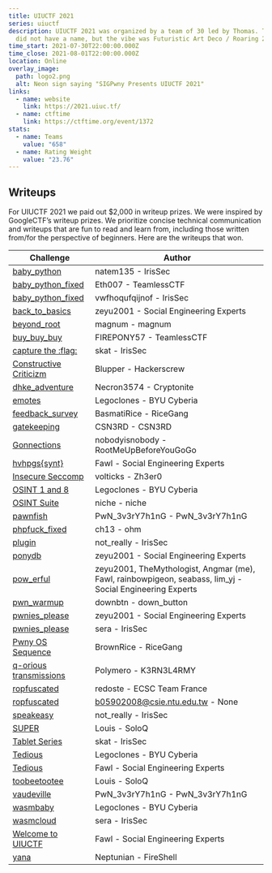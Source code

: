 ```yaml
---
title: UIUCTF 2021
series: uiuctf
description: UIUCTF 2021 was organized by a team of 30 led by Thomas. The theme
  did not have a name, but the vibe was Futuristic Art Deco / Roaring 20s.
time_start: 2021-07-30T22:00:00.000Z
time_close: 2021-08-01T22:00:00.000Z
location: Online
overlay_image:
  path: logo2.png
  alt: Neon sign saying "SIGPwny Presents UIUCTF 2021"
links:
  - name: website
    link: https://2021.uiuc.tf/
  - name: ctftime
    link: https://ctftime.org/event/1372
stats:
  - name: Teams
    value: "658"
  - name: Rating Weight
    value: "23.76"
---
```

## Writeups

For UIUCTF 2021 we paid out $2,000 in writeup prizes. We were inspired by GoogleCTF’s writeup prizes. We prioritize concise technical communication and writeups that are fun to read and learn from, including those written from/for the perspective of beginners. Here are the writeups that won.

| Challenge                                                                                                                                                           | Author                                                                                                   |
| ------------------------------------------------------------------------------------------------------------------------------------------------------------------- | -------------------------------------------------------------------------------------------------------- |
| [baby_python](https://irissec.xyz/articles/categories/other/2021-08-06/baby-python)                                                                                 | natem135 - IrisSec                                                                                       |
| [baby_python_fixed](https://github.com/Eth007/CTF-Writeups/tree/master/UIUCTF%202021/baby_python_fixed)                                                             | Eth007 - TeamlessCTF                                                                                     |
| [baby_python_fixed](https://irissec.xyz/articles/categories/other/2021-08-09/uiuctf-jails#baby_python_fixed-jail-133)                                               | vwfhoqufqijnof - IrisSec                                                                                 |
| [back_to_basics](https://zeyu2001.gitbook.io/ctfs/2021/uiuctf-2021/back_to_basics)                                                                                  | zeyu2001 - Social Engineering Experts                                                                    |
| [beyond_root](http://jgeralnik.github.io/writeups/2021/08/09/beyond_root/)                                                                                          | magnum - magnum                                                                                          |
| [buy_buy_buy](https://github.com/Eth007/CTF-Writeups/blob/master/UIUCTF%202021/buy_buy_buy/README.md)                                                               | FIREPONY57 - TeamlessCTF                                                                                 |
| [capture the :flag:](https://irissec.xyz/articles/categories/forensics/2021-08-08/Diffing-Images-and-Using-Columnar-LSB-to-Retrieve-a-Message)                      | skat - IrisSec                                                                                           |
| [Constructive Criticizm](https://github.com/TheBlupper/ctf_writeups/blob/main/uiuctf2021/Constructive%20Criticism/writeup.md)                                       | Blupper - Hackerscrew                                                                                    |
| [dhke_adventure](https://gist.github.com/Necron3574/1ba5671a2f594b9f19bb9fdf0e5c76d2)                                                                               | Necron3574 - Cryptonite                                                                                  |
| [emotes](https://github.com/BYU-CTF-group/writeups-uiuctf/tree/main/emote)                                                                                          | Legoclones - BYU Cyberia                                                                                 |
| [feedback_survey](https://gist.github.com/willwam845/77c38977d62b643c5f6b827a823caf48)                                                                              | BasmatiRice - RiceGang                                                                                   |
| [gatekeeping](https://github.com/csn3rd/UIUCTFGatekeepingWriteup/blob/master/README.md)                                                                             | CSN3RD - CSN3RD                                                                                          |
| [Gonnections](https://github.com/nobodyisnobody/write-ups/tree/main/UIUCTF.2021/pwn/gonnegtions)                                                                    | nobodyisnobody - RootMeUpBeforeYouGoGo                                                                   |
| [hvhpgs\{synt\}](https://fawl.gitbook.io/ctf-writeups/uiuctf-2021/hvhpgs-synt)                                                                                        | Fawl - Social Engineering Experts                                                                        |
| [Insecure Seccomp](https://github.com/volticks/CTF-Writeups/tree/main/UIUCTF%2021/insecure-seccomp)                                                                 | volticks - Zh3er0                                                                                        |
| [OSINT 1 and 8](https://github.com/BYU-CTF-group/writeups-uiuctf/tree/main/OSINT_Charlie#chaplins-pr-nightmare---8-extreme)                                         | Legoclones - BYU Cyberia                                                                                 |
| [OSINT Suite](https://tqtnk2000.github.io/uiuctf-writeups.html#osintchaplin1)                                                                                       | niche - niche                                                                                            |
| [pawnfish](https://nguyenguyen753.github.io//2021-08-03-UIU-2021/)                                                                                                  | PwN_3v3rY7h1nG - PwN_3v3rY7h1nG                                                                          |
| [phpfuck_fixed](https://ohm1.gitlab.io/cysec/uiuctf/phpfuck_fixed/writeup.jl.html)                                                                                  | ch13 - ohm                                                                                               |
| [plugin](https://irissec.xyz/articles/categories/re/2021-08-04/plugin)                                                                                              | not_really - IrisSec                                                                                     |
| [ponydb](https://zeyu2001.gitbook.io/ctfs/2021/uiuctf-2021/ponydb)                                                                                                  | zeyu2001 - Social Engineering Experts                                                                    |
| [pow_erful](https://angmar2722.github.io/CTFwriteups/2021/uiuctf2021/#pow-erful)                                                                                    | zeyu2001, TheMythologist, Angmar (me), Fawl, rainbowpigeon, seabass, lim_yj - Social Engineering Experts |
| [pwn_warmup](https://gist.github.com/downbtn/0f9330fc881b29868ccd3b0022246bfa)                                                                                      | downbtn - down_button                                                                                    |
| [pwnies_please](https://zeyu2001.gitbook.io/ctfs/2021/uiuctf-2021/pwnies_please)                                                                                    | zeyu2001 - Social Engineering Experts                                                                    |
| [pwnies_please](https://irissec.xyz/articles/categories/misc/2021-08-08/pwniesplease#pwnies_please-misc-390)                                                        | sera - IrisSec                                                                                           |
| [Pwny OS Sequence](https://github.com/Day91/Writeups/blob/master/UIUCTF/PwnyOS.md#zeroday-challenges)                                                               | BrownRice - RiceGang                                                                                     |
| [q-orious transmissions](https://www.sebven.com/ctf/2021/08/05/UIUCTF2021-Q-Rious-Transmissions.html)                                                               | Polymero - K3RN3L4RMY                                                                                    |
| [ropfuscated](https://redoste.xyz/2021/08/03/write-up-uiuctf-2021-ropfuscated/)                                                                                     | redoste - ECSC Team France                                                                               |
| [ropfuscated](https://hackmd.io/@M30W/UIUCTF2021-Ropfuscated-Writeup)                                                                                               | b05902008@csie.ntu.edu.tw - None                                                                         |
| [speakeasy](https://irissec.xyz/articles/categories/re/2021-08-03/speakeasy)                                                                                        | not_really - IrisSec                                                                                     |
| [SUPER](https://github.com/PwnLouis/CTF-Writeups/tree/main/2021-7-30-uiuctf/super)                                                                                  | Louis - SoloQ                                                                                            |
| [Tablet Series](https://irissec.xyz/articles/categories/forensics/2021-08-07/Performing-Digital-Forensics-on-an-Apple-Tablet-to-Recover-Evidence#forensicstablet-1) | skat - IrisSec                                                                                           |
| [Tedious](https://github.com/BYU-CTF-group/writeups-uiuctf/tree/main/tedious)                                                                                       | Legoclones - BYU Cyberia                                                                                 |
| [Tedious](https://fawl.gitbook.io/ctf-writeups/uiuctf-2021/tedious)                                                                                                 | Fawl - Social Engineering Experts                                                                        |
| [toobeetootee](https://github.com/PwnLouis/CTF-Writeups/tree/main/2021-7-30-uiuctf/toobeetootee)                                                                    | Louis - SoloQ                                                                                            |
| [vaudeville](https://nguyenguyen753.github.io//2021-08-02-UIU-2021/)                                                                                                | PwN_3v3rY7h1nG - PwN_3v3rY7h1nG                                                                          |
| [wasmbaby](https://github.com/BYU-CTF-group/writeups-uiuctf/tree/main/wasmbaby)                                                                                     | Legoclones - BYU Cyberia                                                                                 |
| [wasmcloud](https://github.com/IrisSec/irissec.github.io/blob/master/_posts/2021-08-03-wasmcloud.md#wasmcloud-web-unsolved-during-ctf)                              | sera - IrisSec                                                                                           |
| [Welcome to UIUCTF](https://fawl.gitbook.io/ctf-writeups/uiuctf-2021/welcome-to-uiuctf21)                                                                           | Fawl - Social Engineering Experts                                                                        |
| [yana](https://fireshellsecurity.team/uiuctf2021-yana/)                                                                                                             | Neptunian - FireShell                                                                                    |